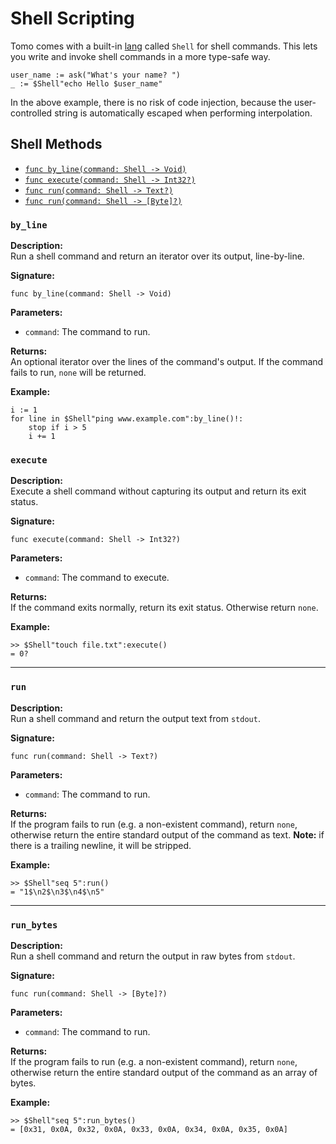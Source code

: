 # Shell Scripting

Tomo comes with a built-in [lang](langs.md) called `Shell` for shell commands.
This lets you write and invoke shell commands in a more type-safe way.

```tomo
user_name := ask("What's your name? ")
_ := $Shell"echo Hello $user_name"
```

In the above example, there is no risk of code injection, because the
user-controlled string is automatically escaped when performing interpolation.

## Shell Methods

- [`func by_line(command: Shell -> Void)`](#`by_line)
- [`func execute(command: Shell -> Int32?)`](#`execute)
- [`func run(command: Shell -> Text?)`](#`run)
- [`func run(command: Shell -> [Byte]?)`](#`run_bytes)

### `by_line`

**Description:**  
Run a shell command and return an iterator over its output, line-by-line.

**Signature:**  
```tomo
func by_line(command: Shell -> Void)
```

**Parameters:**

- `command`: The command to run.

**Returns:**  
An optional iterator over the lines of the command's output. If the command fails
to run, `none` will be returned.

**Example:**  
```tomo
i := 1
for line in $Shell"ping www.example.com":by_line()!:
    stop if i > 5
    i += 1
```

### `execute`

**Description:**  
Execute a shell command without capturing its output and return its exit status.

**Signature:**  
```tomo
func execute(command: Shell -> Int32?)
```

**Parameters:**

- `command`: The command to execute.

**Returns:**  
If the command exits normally, return its exit status. Otherwise return `none`.

**Example:**  
```tomo
>> $Shell"touch file.txt":execute()
= 0?
```

---

### `run`

**Description:**  
Run a shell command and return the output text from `stdout`.

**Signature:**  
```tomo
func run(command: Shell -> Text?)
```

**Parameters:**

- `command`: The command to run.

**Returns:**  
If the program fails to run (e.g. a non-existent command), return `none`,
otherwise return the entire standard output of the command as text. **Note:**
if there is a trailing newline, it will be stripped.

**Example:**  
```tomo
>> $Shell"seq 5":run()
= "1$\n2$\n3$\n4$\n5"
```

---

### `run_bytes`

**Description:**  
Run a shell command and return the output in raw bytes from `stdout`.

**Signature:**  
```tomo
func run(command: Shell -> [Byte]?)
```

**Parameters:**

- `command`: The command to run.

**Returns:**  
If the program fails to run (e.g. a non-existent command), return `none`,
otherwise return the entire standard output of the command as an array of
bytes.

**Example:**  
```tomo
>> $Shell"seq 5":run_bytes()
= [0x31, 0x0A, 0x32, 0x0A, 0x33, 0x0A, 0x34, 0x0A, 0x35, 0x0A]
```
